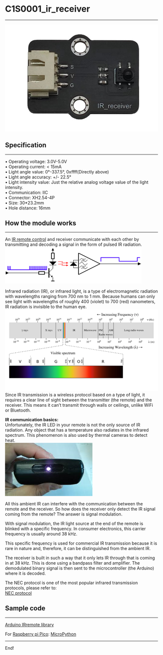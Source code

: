 # C1S0001_ir_receiver      
---------------------
![Img](../../_static/common/C1S0001/img/3img.jpg)          
## Specification     
---------------- 
• Operating voltage: 3.0V-5.0V       
• Operating current: < 15mA      
• Light angle value: 0°-337.5°, 0xffff(Directly above)       
• Light angle accuracy: +/- 22.5°       
• Light intensity value: Just the relative analog voltage value of the light intensity.        
• Communication: IIC      
• Connector: XH2.54-4P      
• Size: 30\*23.2mm       
• Hole distance: 16mm       

## How the module works     
-----------------------  
An [IR remote control](../../outsourcing/nec_ir_remote_control/nec_ir_remote_control.md) and receiver communicate with each other by transmitting and decoding a signal in the form of pulsed IR radiation.       
![Img](../../_static/common/C1S0001/img/ir-signal-transmission.gif)      

Infrared radiation (IR), or infrared light, is a type of electromagnetic radiation with wavelengths ranging from 700 nm to 1 mm. Because humans can only see light with wavelengths of roughly 400 (violet) to 700 (red) nanometers, IR radiation is invisible to the human eye.     
![Img](../../_static/common/C1S0001/img/1img.png)     
Since IR transmission is a wireless protocol based on a type of light, it requires a clear line of sight between the transmitter (the remote) and the receiver. This means it can’t transmit through walls or ceilings, unlike WiFi or Bluetooth.     

**IR communication basics:**   
Unfortunately, the IR LED in your remote is not the only source of IR radiation. Any object that has a temperature also radiates in the infrared spectrum. This phenomenon is also used by thermal cameras to detect heat.    
![Img](../../_static/common/C1S0001/img/2img.png)       

All this ambient IR can interfere with the communication between the remote and the receiver. So how does the receiver only detect the IR signal coming from the remote? The answer is signal modulation.

With signal modulation, the IR light source at the end of the remote is blinked with a specific frequency. In consumer electronics, this carrier frequency is usually around 38 kHz.     

This specific frequency is used for commercial IR transmission because it is rare in nature and, therefore, it can be distinguished from the ambient IR.     

The receiver is built in such a way that it only lets IR through that is coming in at 38 kHz. This is done using a bandpass filter and amplifier. The demodulated binary signal is then sent to the microcontroller (the Arduino) where it is decoded.    

The NEC protocol is one of the most popular infrared transmission protocols, please refer to:  
[NEC protocol](../../resource/nec/nec.md)       

## Sample code       
--------------   
[Arduino IRremote library](https://www.arduino.cc/reference/en/libraries/irremote/)        

For [Raspberry pi Pico](../../raspberry/R1D0001_raspberry_pico/R1D0001_raspberry_pico.md): [MicroPython](https://github.com/Mosiwi/Mosiwi-space-station-kit-for-pico/blob/main/MicroPython/Mosiwi_lib_examples/Mosiwi_nec_ir.py)         


----
End!   

